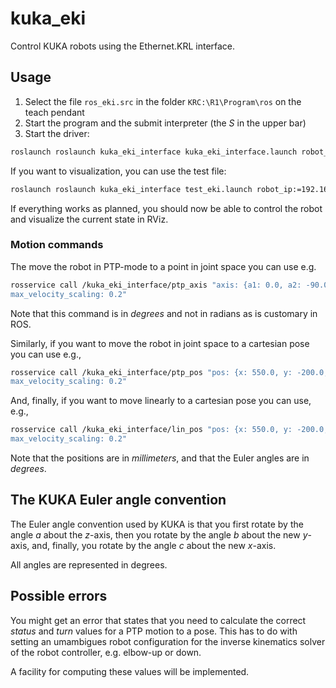 # kuka_eki
Control KUKA robots using the Ethernet.KRL interface.

## Usage

1. Select the file `ros_eki.src` in the folder `KRC:\R1\Program\ros` on the teach pendant
2. Start the program and the submit interpreter (the *S* in the upper bar)
3. Start the driver: 
```bash
roslaunch roslaunch kuka_eki_interface kuka_eki_interface.launch robot_ip:=192.168.250.16
```
If you want to visualization, you can use the test file:
```bash
roslaunch roslaunch kuka_eki_interface test_eki.launch robot_ip:=192.168.250.16
```

If everything works as planned, you should now be able to control the robot and visualize the current state in RViz.

### Motion commands

The move the robot in PTP-mode to a point in joint space you can use e.g.
```bash 
rosservice call /kuka_eki_interface/ptp_axis "axis: {a1: 0.0, a2: -90.0, a3: 90.0, a4: 0.0, a5: 45.0, a6: 0.0}
max_velocity_scaling: 0.2" 
```
Note that this command is in *degrees* and not in radians as is customary in ROS. 

Similarly, if you want to move the robot in joint space to a cartesian pose you can use e.g.,
```bash
rosservice call /kuka_eki_interface/ptp_pos "pos: {x: 550.0, y: -200.0, z: 400.0, a: 180.0, b: 45.0, c: -180.0, s: 0, t: 0}
max_velocity_scaling: 0.2" 
```
And, finally, if you want to move linearly to a cartesian pose you can use, e.g., 
```bash
rosservice call /kuka_eki_interface/lin_pos "pos: {x: 550.0, y: -200.0, z: 400.0, a: 180.0, b: 45.0, c: -180.0, s: 0, t: 0}
max_velocity_scaling: 0.2" 
```
Note that the positions are in *millimeters*, and that the Euler angles are in *degrees*. 

## The KUKA Euler angle convention

The Euler angle convention used by KUKA is that you first rotate by the angle *a* about the *z*-axis, then you rotate by the angle *b* about the new *y*-axis, and, finally, you rotate by the angle *c* about the new *x*-axis.

All angles are represented in degrees.

## Possible errors

You might get an error that states that you need to calculate the correct *status* and *turn* values for a PTP motion to a pose. This has to do with setting an umambigues robot configuration for the inverse kinematics solver of the robot controller, e.g. elbow-up or down.

A facility for computing these values will be implemented.